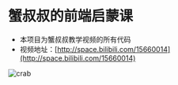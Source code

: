 # 蟹叔叔的前端启蒙课

* 本项目为蟹叔叔教学视频的所有代码
* 视频地址：[http://space.bilibili.com/15660014](http://space.bilibili.com/15660014)

<img src="https://qqadapt.qpic.cn/txdocpic/0/bad479f51bfc55a695f7b6d7b718cae0/0" alt="crab">